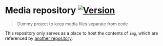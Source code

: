 # Media repository [![Version](https://img.shields.io/github/tag/EricCrosson/follow-current-buffer-demo.svg)](https://github.com/EricCrosson/follow-current-buffer-demo/releases)

> Dummy project to keep media files separate from code

This repository only serves as a place to host the contents of `img`,
which are referenced by
[another repository](https://github.com/EricCrosson/follow-current-buffer).
